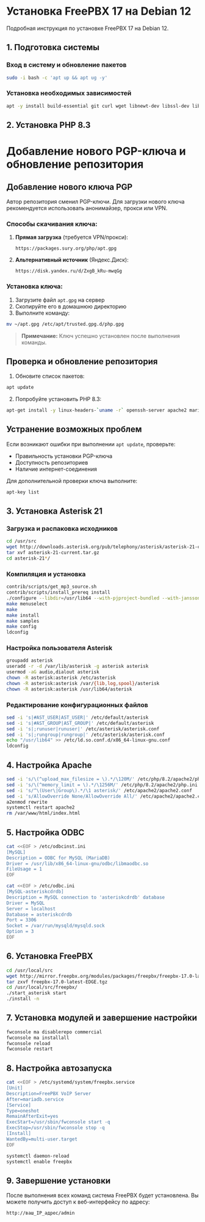 # Установка FreePBX 17 на Debian 12

Подробная инструкция по установке FreePBX 17 на Debian 12.

## 1. Подготовка системы

### Вход в систему и обновление пакетов
```bash
sudo -i bash -c 'apt up && apt ug -y'
```

### Установка необходимых зависимостей
```bash
apt -y install build-essential git curl wget libnewt-dev libssl-dev libncurses5-dev subversion libsqlite3-dev libjansson-dev libxml2-dev uuid-dev default-libmysqlclient-dev htop sngrep lame ffmpeg mpg123 expect
```

## 2. Установка PHP 8.3

# Добавление нового PGP-ключа и обновление репозитория

## Добавление нового ключа PGP

Автор репозитория сменил PGP-ключи. Для загрузки нового ключа рекомендуется использовать анонимайзер, прокси или VPN.

### Способы скачивания ключа:

1. **Прямая загрузка** (требуется VPN/прокси):
   ```
   https://packages.sury.org/php/apt.gpg
   ```

2. **Альтернативный источник** (Яндекс.Диск):
   ```
   https://disk.yandex.ru/d/ZxgB_kRu-mwqGg
   ```

### Установка ключа:

1. Загрузите файл `apt.gpg` на сервер
2. Скопируйте его в домашнюю директорию
3. Выполните команду:

```bash
mv ~/apt.gpg /etc/apt/trusted.gpg.d/php.gpg
```

> **Примечание:** Ключ успешно установлен после выполнения команды.

## Проверка и обновление репозитория

1. Обновите список пакетов:

```bash
apt update
```

2. Попробуйте установить PHP 8.3:

```bash
apt-get install -y linux-headers-`uname -r` openssh-server apache2 mariadb-server mariadb-client bison flex php8.3 php8.3-curl php8.3-cli php8.3-common php8.3-mysql php8.3-gd php8.3-mbstring php8.3-intl php8.3-xml php-pear sox pkg-config automake libtool autoconf unixodbc-dev uuid uuid-dev libasound2-dev libogg-dev libvorbis-dev libicu-dev libcurl4-openssl-dev odbc-mariadb libical-dev libneon27-dev libsrtp2-dev libspandsp-dev libtool-bin python-dev-is-python3 unixodbc software-properties-common nodejs npm ipset iptables fail2ban php8.3-soap
```

## Устранение возможных проблем

Если возникают ошибки при выполнении `apt update`, проверьте:
- Правильность установки PGP-ключа
- Доступность репозиториев
- Наличие интернет-соединения

Для дополнительной проверки ключа выполните:
```bash
apt-key list
```

## 3. Установка Asterisk 21

### Загрузка и распаковка исходников
```bash
cd /usr/src
wget http://downloads.asterisk.org/pub/telephony/asterisk/asterisk-21-current.tar.gz
tar xvf asterisk-21-current.tar.gz
cd asterisk-21*/
```

### Компиляция и установка
```bash
contrib/scripts/get_mp3_source.sh
contrib/scripts/install_prereq install
./configure --libdir=/usr/lib64 --with-pjproject-bundled --with-jansson-bundled
make menuselect
make
make install
make samples
make config
ldconfig
```

### Настройка пользователя Asterisk
```bash
groupadd asterisk
useradd -r -d /var/lib/asterisk -g asterisk asterisk
usermod -aG audio,dialout asterisk
chown -R asterisk:asterisk /etc/asterisk
chown -R asterisk:asterisk /var/{lib,log,spool}/asterisk
chown -R asterisk:asterisk /usr/lib64/asterisk
```

### Редактирование конфигурационных файлов
```bash
sed -i 's|#AST_USER|AST_USER|' /etc/default/asterisk
sed -i 's|#AST_GROUP|AST_GROUP|' /etc/default/asterisk
sed -i 's|;runuser|runuser|' /etc/asterisk/asterisk.conf
sed -i 's|;rungroup|rungroup|' /etc/asterisk/asterisk.conf
echo "/usr/lib64" >> /etc/ld.so.conf.d/x86_64-linux-gnu.conf
ldconfig
```

## 4. Настройка Apache
```bash
sed -i 's/\(^upload_max_filesize = \).*/\120M/' /etc/php/8.2/apache2/php.ini
sed -i 's/\(^memory_limit = \).*/\1256M/' /etc/php/8.2/apache2/php.ini
sed -i 's/^\(User\|Group\).*/\1 asterisk/' /etc/apache2/apache2.conf
sed -i 's/AllowOverride None/AllowOverride All/' /etc/apache2/apache2.conf
a2enmod rewrite
systemctl restart apache2
rm /var/www/html/index.html
```

## 5. Настройка ODBC
```bash
cat <<EOF > /etc/odbcinst.ini
[MySQL]
Description = ODBC for MySQL (MariaDB)
Driver = /usr/lib/x86_64-linux-gnu/odbc/libmaodbc.so
FileUsage = 1
EOF

cat <<EOF > /etc/odbc.ini
[MySQL-asteriskcdrdb]
Description = MySQL connection to 'asteriskcdrdb' database
Driver = MySQL
Server = localhost
Database = asteriskcdrdb
Port = 3306
Socket = /var/run/mysqld/mysqld.sock
Option = 3
EOF
```

## 6. Установка FreePBX
```bash
cd /usr/local/src
wget http://mirror.freepbx.org/modules/packages/freepbx/freepbx-17.0-latest-EDGE.tgz
tar zxvf freepbx-17.0-latest-EDGE.tgz
cd /usr/local/src/freepbx/
./start_asterisk start
./install -n
```

## 7. Установка модулей и завершение настройки
```bash
fwconsole ma disablerepo commercial
fwconsole ma installall
fwconsole reload
fwconsole restart
```

## 8. Настройка автозапуска
```bash
cat <<EOF > /etc/systemd/system/freepbx.service
[Unit]
Description=FreePBX VoIP Server
After=mariadb.service
[Service]
Type=oneshot
RemainAfterExit=yes
ExecStart=/usr/sbin/fwconsole start -q
ExecStop=/usr/sbin/fwconsole stop -q
[Install]
WantedBy=multi-user.target
EOF

systemctl daemon-reload
systemctl enable freepbx
```

## 9. Завершение установки

После выполнения всех команд система FreePBX будет установлена. Вы можете получить доступ к веб-интерфейсу по адресу:

```
http://ваш_IP_адрес/admin
```

